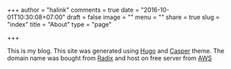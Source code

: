 +++
author = "halink"
comments = true
date = "2016-10-01T10:30:08+07:00"
draft = false
image = ""
menu = ""
share = true
slug = "index"
title = "About"
type = "page"

+++

This is my blog. This site was generated using [Hugo](https://gohugo.io) and [Casper](http://themes.gohugo.io/casper/) theme. The domain name was bought from [Radix](http://radix.website/) and host on free server from [AWS](https://aws.amazon.com/)

